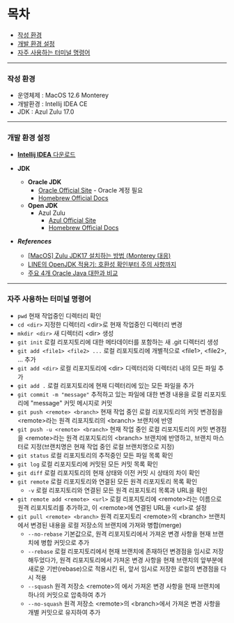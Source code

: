 # 목차

- [작성 환경](#작성-환경)
- [개발 환경 설정](#개발-환경-설정)
- [자주 사용하는 터미널 명령어](#자주-사용하는-터미널-명령어)

---

### 작성 환경
- 운영체제 : MacOS 12.6 Monterey
- 개발환경 : Intellij IDEA CE
- JDK : Azul Zulu 17.0

---

### 개발 환경 설정

- [**Intellij IDEA** 다운로드](https://www.jetbrains.com/idea)
- **JDK**
  - **Oracle JDK**
    - [Oracle Official Site](https://www.oracle.com/kr/java/technologies/downloads) - Oracle 계정 필요
    - [Homebrew Official Docs](https://formulae.brew.sh/cask/oracle-jdk)
  - **Open JDK**
    - Azul Zulu
      - [Azul Official Site](https://www.azul.com/downloads/?package=jdk#zulu)
      - [Homebrew Official Docs](https://formulae.brew.sh/cask/zulu#default)
      

- **_References_**
  -  [[MacOS] Zulu JDK17 설치하는 방법 (Monterey 대응)](https://freedeveloper.tistory.com/198)
  -  [LINE의 OpenJDK 적용기: 호환성 확인부터 주의 사항까지](https://engineering.linecorp.com/ko/blog/line-open-jdk)
  -  [주요 4개 Oracle Java 대한과 비교](https://www.azul.com/ko-kr/java-alternative-vendors/)

---

### 자주 사용하는 터미널 명령어


  - ```pwd``` 현재 작업중인 디렉터리 확인 
  - ```cd <dir>``` 지정한 디렉터리 \<dir>로 현재 작업중인 디렉터리 변경
  - ```mkdir <dir>``` 새 디렉터리 \<dir> 생성
  - ```git init``` 로컬 리포지토리에 대한 메타데이터를 포함하는 새 .git 디렉터리 생성
  - ```git add <file1> <file2> ...``` 로컬 리포지토리에 개별적으로 \<file1>, \<file2>, ... 추가
  - ```git add <dir>``` 로컬 리포지토리에 \<dir> 디렉터리와 디렉터리 내의 모든 파일 추가
  - ```git add .``` 로컬 리포지토리에 현재 디렉터리에 있는 모든 파일을 추가
  - ```git commit -m "message"``` 추적하고 있는 파일에 대한 변경 내용을 로컬 리포지토리에 "message" 커밋 메시지로 커밋
  - ```git push <remote> <branch>``` 현재 작업 중인 로컬 리포지토리의 커밋 변경점을 \<remote>라는 원격 리포지토리의 \<branch> 브랜치에 반영
  - ```git push -u <remote> <branch>``` 현재 작업 중인 로컬 리포지토리의 커밋 변경점을 \<remote>라는 원격 리포지토리의 \<branch> 브랜치에 반영하고, 브랜치 마스터로 지정(브랜치명은 현재 작업 중인 로컬 브랜치명으로 지정)
  - ```git status``` 로컬 리포지토리의 추적중인 모든 파일 목록 확인
  - ```git log``` 로컬 리포지토리에 커밋된 모든 커밋 목록 확인
  - ```git diff``` 로컬 리포지토리의 현재 상태와 이전 커밋 시 상태의 차이 확인
  - ```git remote``` 로컬 리포지토리와 연결된 모든 원격 리포지토리 목록 확인
    - ```-v``` 로컬 리포지토리와 연결된 모든 원격 리포지토리 목록과 URL을 확인
  - ```git remote add <remote> <url>``` 로컬 리포지토리에 \<remote>라는 이름으로 원격 리포지토리를 추가하고, 이 \<remote>에 연결된 URL을 \<url>로 설정
  - ```git pull <remote> <branch>``` 원격 리포지토리 \<remote>의 \<branch> 브랜치에서 변경된 내용을 로컬 저장소의 브랜치에 가져와 병합(merge)
    - ```--no-rebase``` 기본값으로, 원격 리포지토리에서 가져온 변경 사항을 현재 브랜치에 병합 커밋으로 추가
    - ```--rebase``` 로컬 리포지토리에서 현재 브랜치에 존재하던 변경점을 임시로 저장해두었다가, 원격 리포지토리에서 가져온 변경 사항을 현재 브랜치의 앞부분에 새로운 기반(rebase)으로 적용시킨 뒤, 앞서 임시로 저장한 로컬의 변경점을 다시 적용
    - ```--squash``` 원격 저장소 \<remote>의 <branch>에서 가져온 변경 사항을 현재 브랜치에 하나의 커밋으로 압축하여 추가
    - ```--no-squash``` 원격 저장소 \<remote>의 \<branch>에서 가져온 변경 사항을 개별 커밋으로 유지하여 추가